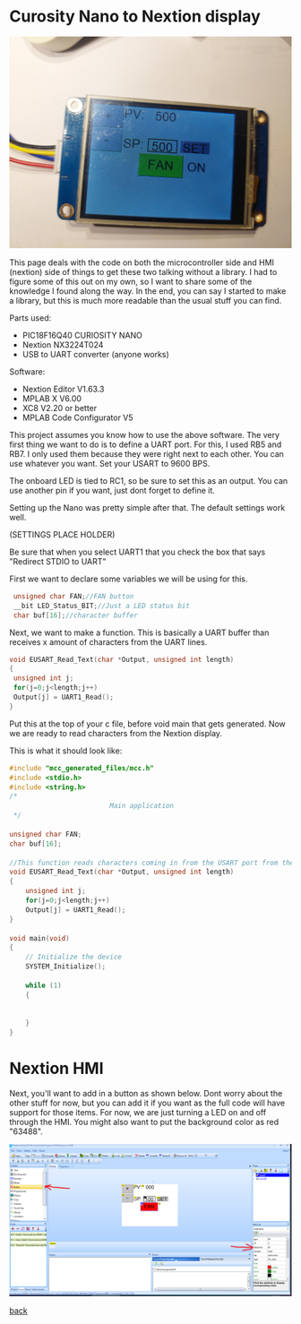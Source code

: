 # Curosity Nano to Nextion display
![Nextion](https://github.com/chrissavage2300/chrissavage2300.github.io/blob/main/photos/Nextion_Display.jpg?raw=true)

This page deals with the code on both the microcontroller side and HMI (nextion) side of things to get these two talking without a library. 
I had to figure some of this out on my own, so I want to share some of the knowledge I found along the way. In the end, you can say I started to make a library, but this is much more readable than the usual stuff you can find.

Parts used:

 <ul>
  <li>PIC18F16Q40 CURIOSITY NANO </li>
  <li>Nextion NX3224T024</li>
  <li>USB to UART converter (anyone works)</li> 
</ul> 

Software:

 <ul>
  <li>Nextion Editor V1.63.3</li>
  <li>MPLAB X V6.00</li>
  <li>XC8 V2.20 or better</li>
  <li>MPLAB Code Configurator V5</li> 
  
</ul> 

This project assumes you know how to use the above software. The very first thing we want to do is to define a UART port. For this, I used RB5 and RB7. I only used them because they were right next to each other. You can use whatever you want. Set your USART to 9600 BPS.

The onboard LED is tied to RC1, so be sure to set this as an output. You can use another pin if you want, just dont forget to define it. 

Setting up the Nano was pretty simple after that. The default settings work well.

(SETTINGS PLACE HOLDER)

Be sure that when you select UART1 that you check the box that says "Redirect STDIO to UART"


First we want to declare some variables we will be using for this. 
```c
 unsigned char FAN;//FAN button
 __bit LED_Status_BIT;//Just a LED status bit
 char buf[16];//character buffer
```
Next, we want to make a function. This is basically a UART buffer than receives x amount of characters from the UART lines.
```c
void EUSART_Read_Text(char *Output, unsigned int length)
{
 unsigned int j;
 for(j=0;j<length;j++)
 Output[j] = UART1_Read();
}
```
Put this at the top of your c file, before void main that gets generated. Now we are ready to read characters from the Nextion display.

This is what it should look like:
```c
#include "mcc_generated_files/mcc.h"
#include <stdio.h>
#include <string.h>
/*
                         Main application
 */

unsigned char FAN;
char buf[16];
 
//This function reads characters coming in from the USART port from the nextion
void EUSART_Read_Text(char *Output, unsigned int length)
{
	unsigned int j;
	for(j=0;j<length;j++)
	Output[j] = UART1_Read();
}
       
void main(void)
{
    // Initialize the device
    SYSTEM_Initialize();

    while (1)
    { 
     
    
    }
}

```


# Nextion HMI

Next, you'll want to add in a button as shown below. Dont worry about the other stuff for now, but you can add it if you want as the full code will have support for those items. For now, we are just turning a LED on and off through the HMI. You might also want to put the background color as red "63488".

![HMI](https://github.com/chrissavage2300/chrissavage2300.github.io/blob/main/photos/NextionHMI.png?raw=true)

[back](./)


